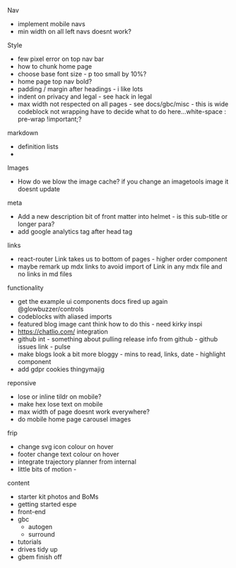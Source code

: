 Nav
* implement mobile navs 
* min width on all left navs doesnt work?

Style
* few pixel error on top nav bar
* how to chunk home page
* choose base font size - p too small by 10%?
* home page top nav bold?
* padding / margin after headings - i like lots
* indent on privacy and legal - see hack in legal
* max width not respected on all pages - see docs/gbc/misc - this is wide codeblock not wrapping have to decide what to do here...white-space : pre-wrap !important;?

markdown
* definition lists
* 

Images
* How do we blow the image cache? if you change an imagetools image it doesnt update

meta
* Add a new description bit of front matter into helmet - is this sub-title or longer para?
* add google analytics tag after head tag

links
* react-router Link takes us to bottom of pages - higher order component
* maybe remark up mdx links to avoid import of Link in any mdx file and no links in md files

functionality

* get the example ui components docs fired up again @glowbuzzer/controls
* codeblocks with aliased imports
* featured blog image cant think how to do this - need kirky inspi
* https://chatlio.com/ integration
* github int - something about pulling release info from github - github issues link - pulse
* make blogs look a bit more bloggy - mins to read, links, date - highlight component
* add gdpr cookies thingymajig

reponsive
* lose or inline tildr on mobile?
* make hex lose text on mobile
* max width of page doesnt work everywhere?
* do mobile home page carousel images


frip
* change svg icon colour on hover
* footer change text colour on hover
* integrate trajectory planner from internal
* little bits of motion - 



content
* starter kit photos and BoMs
* getting started espe
* front-end
* gbc
  * autogen
  * surround
* tutorials
* drives tidy up
* gbem finish off

